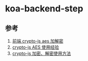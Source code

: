 # koa-backend-step

## 参考
1. [前端 crypto-js aes 加解密](https://juejin.cn/post/7074863196959408158, '前端 crypto-js aes 加解密')
1. [crypto-js AES 使用经验](https://moln.site/2018/06/22/crypto-js-aes-usage.html, 'crypto-js AES 使用经验')
1. [crypto-js 加密、解密使用方法](https://blog.csdn.net/qq_34707272/article/details/121857485, 'crypto-js 加密、解密使用方法')